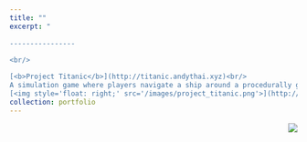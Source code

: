 ```yaml
---
title: ""
excerpt: "  
  
----------------
  
<br/>

[<b>Project Titanic</b>](http://titanic.andythai.xyz)<br/>
A simulation game where players navigate a ship around a procedurally generated naval terrain. Features a rendering engine programmed from scratch with bounding boxes, collision detection, procedural terrain, particle effects, and simple animation.<br/>
[<img style='float: right;' src='/images/project_titanic.png'>](http://titanic.andythai.xyz)testtest"
collection: portfolio
---
```

<img style="float: right;" src="whatever.jpg">
